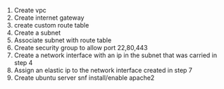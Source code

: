 1. Create vpc
2. Create internet gateway
3. create custom route table
4. Create a subnet
5. Associate subnet with route table
6. Create security group to allow port 22,80,443
7. Create a network interface with an ip in the subnet that was carried in step 4
8. Assign an elastic ip to the network interface created in step 7
9. Create ubuntu server snf install/enable apache2
